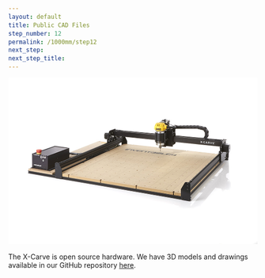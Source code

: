 ```yaml
---
layout: default
title: Public CAD Files
step_number: 12
permalink: /1000mm/step12
next_step: 
next_step_title:
---
```



<img src="/assets/x-carve-main.jpg">

The X-Carve is open source hardware. We have 3D models and drawings available in our GitHub repository <a href="https://github.com/inventables/x-carve-instructions">here</a>.
